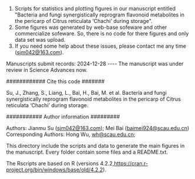 1. Scripts for statistics and plotting figures in our manuscript entitled "Bacteria and fungi synergistically reprogram 
   flavonoid metabolites in the pericarp of Citrus reticulata ‘Chachi’ during storage".
2. Some figures was generated by web-base sofeware and other commercialize sofeware. So, there is no code for there
  figures and only data set was upload.
4. If you need some help about these issues, please contact me any time (sjm042@163.com). 

Manuscripts submit records:
2024-12-28 ---- The manuscript was under review in Science Advances now. 

############ Cite this code #######

Su, J., Zhang, S., Liang, L., Bai, H., Bai, M. et al. Bacteria and fungi synergistically reprogram flavonoid metabolites 
in the pericarp of Citrus reticulata ‘Chachi’ during storage. 

########### Author information #########

Authors: Jianmu Su (sjm042@163.com);  Mei Bai (baimei924@scau.edu.cn)
Corresponding Authors:  Hong Wu, wh@scau.edu.cn;

This directory include the scripts and data to generate the main figures in the manuscript. Every folder contain some 
files and a README.txt. 

The Rscripts are based on R (versions 4.2.2,https://cran.r-project.org/bin/windows/base/old/4.2.2).

